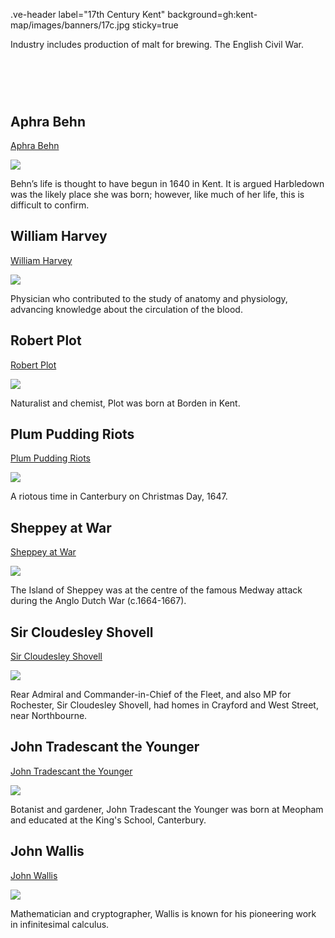 .ve-header label="17th Century Kent" background=gh:kent-map/images/banners/17c.jpg sticky=true

Industry includes production of malt for brewing. The English Civil War.

# &nbsp; 
<param class="cards">

## Aphra Behn

[Aphra Behn](17c-behn-biography)

![](https://raw.githubusercontent.com/kent-map/images/main/thumbnails/17c_Aphra_Behn.jpg)

Behn’s life is thought to have begun in 1640 in Kent. It is argued Harbledown was the likely place she was born; however, like much of her life, this is difficult to confirm.

## William Harvey

[William Harvey](17c-william-harvey)

![](https://raw.githubusercontent.com/kent-map/images/main/thumbnails/17c_William_Harvey.jpg)

Physician who contributed to the study of anatomy and physiology, advancing knowledge about the circulation of the blood.

## Robert Plot

[Robert Plot](17c-robert-plot)

![](https://raw.githubusercontent.com/kent-map/images/main/thumbnails/17c_Robert_Plot.jpg)

Naturalist and chemist, Plot was born at Borden in Kent.

## Plum Pudding Riots

[Plum Pudding Riots](17c-plum-pudding-riots)

![](https://raw.githubusercontent.com/kent-map/images/main/thumbnails/17c_Plum_Pudding_Riots.jpg)

A riotous time in Canterbury on Christmas Day, 1647.

## Sheppey at War

[Sheppey at War](17c-sheppey-at-war)

![](https://raw.githubusercontent.com/kent-map/images/main/thumbnails/17c_Sheppey_at_War.jpg)

The Island of Sheppey was at the centre of the famous Medway attack during the Anglo Dutch War (c.1664-1667).

## Sir Cloudesley Shovell

[Sir Cloudesley Shovell](17c-shovell-biography)

![](https://raw.githubusercontent.com/kent-map/images/main/thumbnails/17c_Sir_Cloudesley_Shovell.jpg)

Rear Admiral and Commander-in-Chief of the Fleet, and also MP for Rochester, Sir Cloudesley Shovell, had homes in Crayford and West Street, near Northbourne.

## John Tradescant the Younger

[John Tradescant the Younger](17c-john-tradescant-younger)

![](https://raw.githubusercontent.com/kent-map/images/main/thumbnails/17c_John_Tradescant_the_Younger.jpg)

Botanist and gardener, John Tradescant the Younger was born at Meopham and educated at the King's School, Canterbury.

## John Wallis

[John Wallis](17c-wallis-biography)

![](https://raw.githubusercontent.com/kent-map/images/main/thumbnails/17c_John_Wallis.jpg)

Mathematician and cryptographer, Wallis is known for his pioneering work in infinitesimal calculus.
